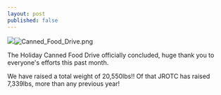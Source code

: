 ```yaml
---
layout: post
published: false
---
```

![]({{site.baseurl}}/media/Canned_Food_Drive.png)![Canned_Food_Drive.png]({{site.baseurl}}/media/Canned_Food_Drive.png)

The Holiday Canned Food Drive officially concluded, huge thank you to everyone's efforts this past month.

We have raised a total weight of 20,550lbs!! Of that JROTC has raised 7,339lbs, more than any previous year!
